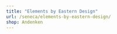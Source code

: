 ```yaml
---
title: "Elements by Eastern Design"
url: /seneca/elements-by-eastern-design/
shop: Andenken
---
```

